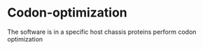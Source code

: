 # Codon-optimization
The software is in a specific host chassis proteins perform codon optimization
